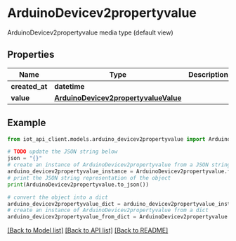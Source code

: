 # ArduinoDevicev2propertyvalue

ArduinoDevicev2propertyvalue media type (default view)

## Properties

Name | Type | Description | Notes
------------ | ------------- | ------------- | -------------
**created_at** | **datetime** |  | [optional] 
**value** | [**ArduinoDevicev2propertyvalueValue**](ArduinoDevicev2propertyvalueValue.md) |  | [optional] 

## Example

```python
from iot_api_client.models.arduino_devicev2propertyvalue import ArduinoDevicev2propertyvalue

# TODO update the JSON string below
json = "{}"
# create an instance of ArduinoDevicev2propertyvalue from a JSON string
arduino_devicev2propertyvalue_instance = ArduinoDevicev2propertyvalue.from_json(json)
# print the JSON string representation of the object
print(ArduinoDevicev2propertyvalue.to_json())

# convert the object into a dict
arduino_devicev2propertyvalue_dict = arduino_devicev2propertyvalue_instance.to_dict()
# create an instance of ArduinoDevicev2propertyvalue from a dict
arduino_devicev2propertyvalue_from_dict = ArduinoDevicev2propertyvalue.from_dict(arduino_devicev2propertyvalue_dict)
```
[[Back to Model list]](../README.md#documentation-for-models) [[Back to API list]](../README.md#documentation-for-api-endpoints) [[Back to README]](../README.md)


